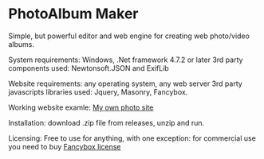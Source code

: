 # PhotoAlbum Maker
Simple, but powerful editor and web engine for creating web photo/video albums. 

System requirements: Windows, .Net framework 4.7.2 or later
3rd party components used: Newtonsoft.JSON and ExifLib

Website requirements: any operating system, any web server
3rd party javascripts libraries used: Jquery, Masonry, Fancybox.

Working website examle: <a href="https://photos.ym-com.net">My own photo site</a>

Installation: download .zip file from releases, unzip and run.

Licensing: Free to use for anything, with one exception: for commercial use you need to buy <a href="https://fancyapps.com/fancybox/3/#license">Fancybox license</a>
